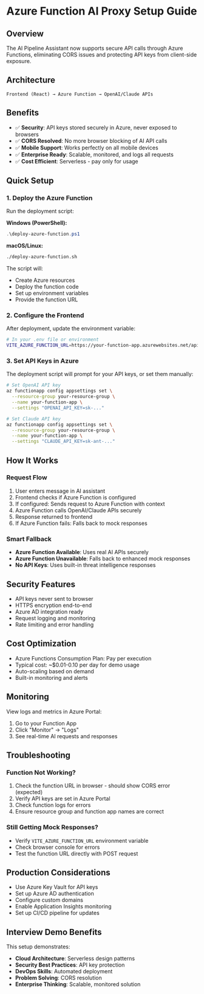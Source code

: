 # Azure Function AI Proxy Setup Guide

## Overview
The AI Pipeline Assistant now supports secure API calls through Azure Functions, eliminating CORS issues and protecting API keys from client-side exposure.

## Architecture
```
Frontend (React) → Azure Function → OpenAI/Claude APIs
```

## Benefits
- ✅ **Security**: API keys stored securely in Azure, never exposed to browsers
- ✅ **CORS Resolved**: No more browser blocking of AI API calls
- ✅ **Mobile Support**: Works perfectly on all mobile devices
- ✅ **Enterprise Ready**: Scalable, monitored, and logs all requests
- ✅ **Cost Efficient**: Serverless - pay only for usage

## Quick Setup

### 1. Deploy the Azure Function
Run the deployment script:

**Windows (PowerShell):**
```powershell
.\deploy-azure-function.ps1
```

**macOS/Linux:**
```bash
./deploy-azure-function.sh
```

The script will:
- Create Azure resources
- Deploy the function code
- Set up environment variables
- Provide the function URL

### 2. Configure the Frontend
After deployment, update the environment variable:

```bash
# In your .env file or environment
VITE_AZURE_FUNCTION_URL=https://your-function-app.azurewebsites.net/api/ai-chat
```

### 3. Set API Keys in Azure
The deployment script will prompt for your API keys, or set them manually:

```bash
# Set OpenAI API key
az functionapp config appsettings set \
  --resource-group your-resource-group \
  --name your-function-app \
  --settings "OPENAI_API_KEY=sk-..."

# Set Claude API key  
az functionapp config appsettings set \
  --resource-group your-resource-group \
  --name your-function-app \
  --settings "CLAUDE_API_KEY=sk-ant-..."
```

## How It Works

### Request Flow
1. User enters message in AI assistant
2. Frontend checks if Azure Function is configured
3. If configured: Sends request to Azure Function with context
4. Azure Function calls OpenAI/Claude APIs securely
5. Response returned to frontend
6. If Azure Function fails: Falls back to mock responses

### Smart Fallback
- **Azure Function Available**: Uses real AI APIs securely
- **Azure Function Unavailable**: Falls back to enhanced mock responses
- **No API Keys**: Uses built-in threat intelligence responses

## Security Features
- API keys never sent to browser
- HTTPS encryption end-to-end
- Azure AD integration ready
- Request logging and monitoring
- Rate limiting and error handling

## Cost Optimization
- Azure Functions Consumption Plan: Pay per execution
- Typical cost: ~$0.01-0.10 per day for demo usage
- Auto-scaling based on demand
- Built-in monitoring and alerts

## Monitoring
View logs and metrics in Azure Portal:
1. Go to your Function App
2. Click "Monitor" → "Logs"
3. See real-time AI requests and responses

## Troubleshooting

### Function Not Working?
1. Check the function URL in browser - should show CORS error (expected)
2. Verify API keys are set in Azure Portal
3. Check function logs for errors
4. Ensure resource group and function app names are correct

### Still Getting Mock Responses?
- Verify `VITE_AZURE_FUNCTION_URL` environment variable
- Check browser console for errors
- Test the function URL directly with POST request

## Production Considerations
- Use Azure Key Vault for API keys
- Set up Azure AD authentication
- Configure custom domains
- Enable Application Insights monitoring
- Set up CI/CD pipeline for updates

## Interview Demo Benefits
This setup demonstrates:
- **Cloud Architecture**: Serverless design patterns
- **Security Best Practices**: API key protection
- **DevOps Skills**: Automated deployment
- **Problem Solving**: CORS resolution
- **Enterprise Thinking**: Scalable, monitored solution
